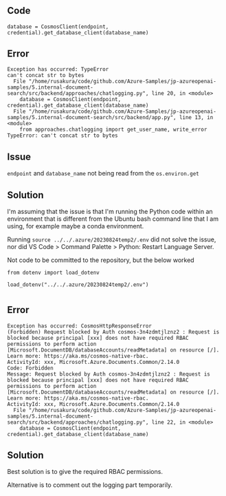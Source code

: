 
# 
## Code
```
database = CosmosClient(endpoint, credential).get_database_client(database_name)
```
## Error
```
Exception has occurred: TypeError
can't concat str to bytes
  File "/home/rusakura/code/github.com/Azure-Samples/jp-azureopenai-samples/5.internal-document-search/src/backend/approaches/chatlogging.py", line 20, in <module>
    database = CosmosClient(endpoint, credential).get_database_client(database_name)
  File "/home/rusakura/code/github.com/Azure-Samples/jp-azureopenai-samples/5.internal-document-search/src/backend/app.py", line 13, in <module>
    from approaches.chatlogging import get_user_name, write_error
TypeError: can't concat str to bytes
```
## Issue
`endpoint` and `database_name` not being read from the `os.environ.get`

## Solution
I'm assuming that the issue is that I'm running the Python code within an environment that is different from the Ubuntu bash command line that I am using, for example maybe a conda environment.

Running `source ../../.azure/20230824temp2/.env` did not solve the issue, nor did VS Code > Command Palette > Python: Restart Language Server.

Not code to be committed to the repository, but the below worked
```
from dotenv import load_dotenv

load_dotenv("../../.azure/20230824temp2/.env")
```

#
## Error
```
Exception has occurred: CosmosHttpResponseError
(Forbidden) Request blocked by Auth cosmos-3n4zdmtjlznz2 : Request is blocked because principal [xxx] does not have required RBAC permissions to perform action [Microsoft.DocumentDB/databaseAccounts/readMetadata] on resource [/]. Learn more: https://aka.ms/cosmos-native-rbac.
ActivityId: xxx, Microsoft.Azure.Documents.Common/2.14.0
Code: Forbidden
Message: Request blocked by Auth cosmos-3n4zdmtjlznz2 : Request is blocked because principal [xxx] does not have required RBAC permissions to perform action [Microsoft.DocumentDB/databaseAccounts/readMetadata] on resource [/]. Learn more: https://aka.ms/cosmos-native-rbac.
ActivityId: xxx, Microsoft.Azure.Documents.Common/2.14.0
  File "/home/rusakura/code/github.com/Azure-Samples/jp-azureopenai-samples/5.internal-document-search/src/backend/approaches/chatlogging.py", line 22, in <module>
    database = CosmosClient(endpoint, credential).get_database_client(database_name)
```
## Solution
Best solution is to give the required RBAC permissions.

Alternative is to comment out the logging part temporarily.
